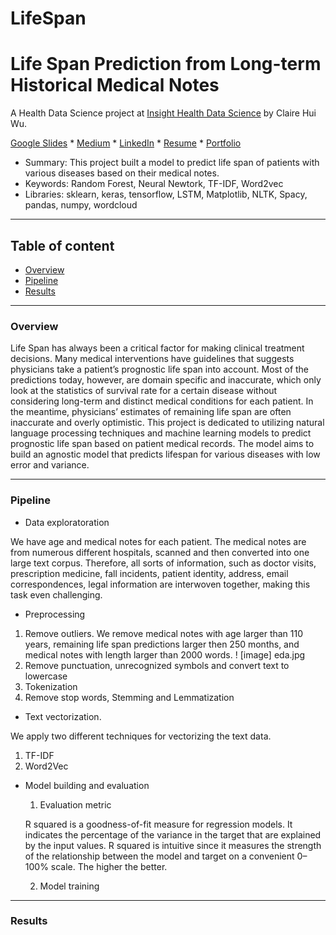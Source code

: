 # LifeSpan
# Life Span Prediction from Long-term Historical Medical Notes

A Health Data Science project at [Insight Health Data Science](https://insightfellows.com/health-data) by Claire Hui Wu.


[Google Slides]() * [Medium]() * [LinkedIn]() * [Resume]() * [Portfolio]()

- Summary: This project built a model to predict life span of patients with various diseases based on their medical notes.
- Keywords: Random Forest, Neural Newtork, TF-IDF, Word2vec 
- Libraries: sklearn, keras, tensorflow, LSTM, Matplotlib, NLTK, Spacy, pandas, numpy, wordcloud


---
## Table of content
- [Overview](#overview)
- [Pipeline](#pipeline)
- [Results](#results)

---

### Overview
Life Span has always been a critical factor for making clinical treatment decisions. Many medical interventions have guidelines that suggests physicians take a patient’s prognostic life span into account. Most of the predictions today, however, are domain specific and inaccurate, which only look at the statistics of survival rate for a certain disease without considering long-term and distinct medical conditions for each patient. In the meantime, physicians’ estimates of remaining life span are often inaccurate and overly optimistic. This project is dedicated to utilizing natural language processing techniques and machine learning models to predict prognostic life span based on patient medical records. The model aims to build an agnostic model that predicts lifespan for various diseases with low error and variance. 

---
### Pipeline

- Data exploratoration

We have age and medical notes for each patient. The medical notes are from numerous different hospitals, scanned and then converted into one large text corpus. Therefore, all sorts of information, such as doctor visits, prescription medicine, fall incidents, patient identity, address, email correspondences, legal information are interwoven together, making this task even challenging.

- Preprocessing
 1. Remove outliers. We remove medical notes with age larger than 110 years, remaining life span predictions larger then 250 months, and medical notes with length larger than 2000 words.
 ! [image] eda.jpg
 2. Remove punctuation, unrecognized symbols and convert text to lowercase 
 3. Tokenization
 4. Remove stop words, Stemming and Lemmatization
- Text vectorization. 
  
 We apply two different techniques for vectorizing the text data. 
 1. TF-IDF
 2. Word2Vec
- Model building and evaluation
  1. Evaluation metric
  
   R squared is a goodness-of-fit measure for regression models. It indicates the percentage of the variance in the target that are explained by the input values. R squared is intuitive since it measures the strength of the relationship between the model and target on a convenient 0–100% scale. The higher the better. 
  
  2. Model training



--- 
### Results
